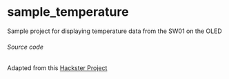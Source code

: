 # sample_temperature
Sample project for displaying temperature data from the SW01 on the OLED

###### Source code

Adapted from this [Hackster Project](https://www.hackster.io/Brittany_Bull/easy-peasy-temperature-monitor-ec1785)
